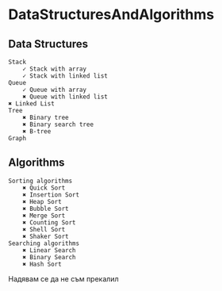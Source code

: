# DataStructuresAndAlgorithms

## Data Structures

    Stack
        ✓ Stack with array
        ✓ Stack with linked list
    Queue
        ✓ Queue with array
        ✖ Queue with linked list
    ✖ Linked List
    Tree
        ✖ Binary tree
        ✖ Binary search tree
        ✖ B-tree
    Graph

## Algorithms
    Sorting algorithms
        ✖ Quick Sort
        ✖ Insertion Sort
        ✖ Heap Sort
        ✖ Bubble Sort
        ✖ Merge Sort
        ✖ Counting Sort
        ✖ Shell Sort
        ✖ Shaker Sort
    Searching algorithms
        ✖ Linear Search
        ✖ Binary Search
        ✖ Hash Sort

Надявам се да не съм прекалил